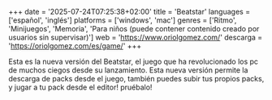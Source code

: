 +++
date = '2025-07-24T07:25:38+02:00'
title = 'Beatstar'
languages = ['español', 'inglés']
platforms = ['windows', 'mac']
genres = ['Ritmo', 'Minijuegos', 'Memoria', 'Para niños (puede contener contenido creado por usuarios sin supervisar)']
web = 'https://www.oriolgomez.com/'
descarga = 'https://oriolgomez.com/es/game/'
+++

Esta es la nueva versión del Beatstar, el juego que ha revolucionado los pc de muchos ciegos desde su lanzamiento.
Esta nueva versión permite la descarga de packs desde el juego, también puedes subir tus propios packs, y jugar a tu pack desde el editor! pruébalo!